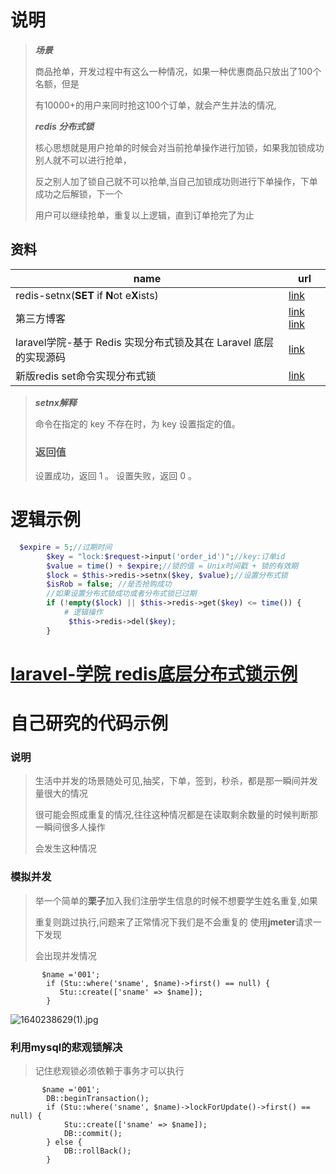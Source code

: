 # 说明

> ***场景***
>
> 商品抢单，开发过程中有这么一种情况，如果一种优惠商品只放出了100个名额，但是
>
> 有10000+的用户来同时抢这100个订单，就会产生并法的情况,
>
> ***redis 分布式锁***
>
> 核心思想就是用户抢单的时候会对当前抢单操作进行加锁，如果我加锁成功别人就不可以进行抢单，
>
> 反之别人加了锁自己就不可以抢单,当自己加锁成功则进行下单操作，下单成功之后解锁，下一个
>
> 用户可以继续抢单，重复以上逻辑，直到订单抢完了为止

## 资料

| name                                                         | url                                                          |
| ------------------------------------------------------------ | ------------------------------------------------------------ |
| redis-setnx(**SET** if **N**ot e**X**ists)                   | [link](https://www.runoob.com/redis/strings-setnx.html)      |
| 第三方博客                                                   | [link](https://www.cnblogs.com/jackzhuo/p/13678008.html)  [link](https://learnku.com/articles/57086) |
| laravel学院-基于 Redis 实现分布式锁及其在 Laravel 底层的实现源码 | [link](https://laravelacademy.org/post/22183)                |
| 新版redis set命令实现分布式锁                                | [link](https://segmentfault.com/a/1190000019138071)          |

>***setnx解释***
>
>命令在指定的 key 不存在时，为 key 设置指定的值。
>
>### 返回值
>
>设置成功，返回 1 。 设置失败，返回 0 。

# 逻辑示例

```php
  $expire = 5;//过期时间
        $key = "lock:$request->input('order_id')";//key:订单id
        $value = time() + $expire;//锁的值 = Unix时间戳 + 锁的有效期
        $lock = $this->redis->setnx($key, $value);//设置分布式锁
        $isRob = false; //是否抢购成功
        //如果设置分布式锁成功或者分布式锁已过期
        if (!empty($lock) || $this->redis->get($key) <= time()) {
            # 逻辑操作
             $this->redis->del($key);
        }
```

# [laravel-学院 redis底层分布式锁示例](https://laravelacademy.org/post/22183)

# 自己研究的代码示例

### 说明

> 生活中并发的场景随处可见,抽奖，下单，签到，秒杀，都是那一瞬间并发量很大的情况
>
> 很可能会照成重复的情况,往往这种情况都是在读取剩余数量的时候判断那一瞬间很多人操作
>
> 会发生这种情况

### 模拟并发

> 举一个简单的**栗子**加入我们注册学生信息的时候不想要学生姓名重复,如果
>
> 重复则跳过执行,问题来了正常情况下我们是不会重复的 使用**jmeter**请求一下发现
>
> 会出现并发情况

```shell
       $name ='001';
        if (Stu::where('sname', $name)->first() == null) {
           Stu::create(['sname' => $name]);
        } 
```

![1640238629(1).jpg](https://s2.loli.net/2021/12/23/Pj7sGnJSYDO53IX.png)

### 利用mysql的悲观锁解决

> 记住悲观锁必须依赖于事务才可以执行

```shell
       $name ='001';
        DB::beginTransaction();
        if (Stu::where('sname', $name)->lockForUpdate()->first() == null) {
            Stu::create(['sname' => $name]);
            DB::commit();
        } else {
            DB::rollBack();
        }
```

